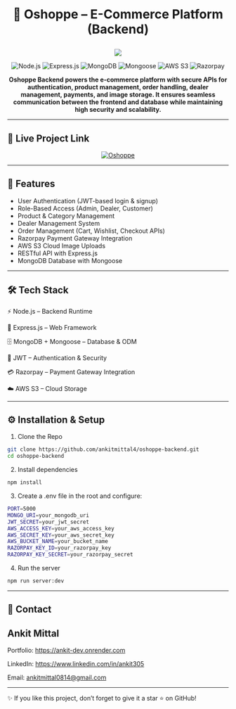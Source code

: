 # <p align="center" >🛒 Oshoppe – E-Commerce Platform (Backend) </p>

<p align="center"> <img src="https://capsule-render.vercel.app/api?type=waving&color=0:38B2AC,100:2563EB&height=200&section=header&text=Oshoppe%20Backend&fontSize=40&fontColor=ffffff&animation=twinkling&fontAlignY=35" /> </p>

<p align="center"> <img src="https://img.shields.io/badge/Node.js-18-green?style=for-the-badge&logo=node.js" alt="Node.js"/> <img src="https://img.shields.io/badge/Express.js-4.x-black?style=for-the-badge&logo=express" alt="Express.js"/> <img src="https://img.shields.io/badge/MongoDB-6.x-4DB33D?style=for-the-badge&logo=mongodb" alt="MongoDB"/> <img src="https://img.shields.io/badge/Mongoose-7.x-red?style=for-the-badge&logo=mongoose" alt="Mongoose"/> <img src="https://img.shields.io/badge/AWS S3-Storage-orange?style=for-the-badge&logo=amazonaws" alt="AWS S3"/> <img src="https://img.shields.io/badge/Razorpay-Payment-blue?style=for-the-badge&logo=razorpay" alt="Razorpay"/> </p>
<p align="center">
  <b>Oshoppe Backend powers the e-commerce platform with secure APIs for authentication, product management, order handling, dealer management, payments, and image storage.
It ensures seamless communication between the frontend and database while maintaining high security and scalability.</b> 
</p>



---

## 🎥 Live Project Link  

<p align="center">
  <a href="https://oshoppe-ecom.onrender.com" target="_blank">
    <img src="https://img.shields.io/badge/OSHOPPE-Click%20Here-blue?style=for-the-badge&logo=react" alt="Oshoppe"/>
  </a>
</p>


---

## 🚀 Features

- User Authentication (JWT-based login & signup)
- Role-Based Access (Admin, Dealer, Customer)
- Product & Category Management
- Dealer Management System
- Order Management (Cart, Wishlist, Checkout APIs)
- Razorpay Payment Gateway Integration
- AWS S3 Cloud Image Uploads
- RESTful API with Express.js
- MongoDB Database with Mongoose

---



## 🛠️ Tech Stack

⚡ Node.js – Backend Runtime

🚀 Express.js – Web Framework

🗄️ MongoDB + Mongoose – Database & ODM

🔑 JWT – Authentication & Security

💳 Razorpay – Payment Gateway Integration

☁️ AWS S3 – Cloud Storage


---

## ⚙️ Installation & Setup

1. Clone the Repo

```bash
git clone https://github.com/ankitmittal4/oshoppe-backend.git
cd oshoppe-backend
```

2. Install dependencies

```bash
npm install
```

3. Create a .env file in the root and configure:

```bash
PORT=5000
MONGO_URI=your_mongodb_uri
JWT_SECRET=your_jwt_secret
AWS_ACCESS_KEY=your_aws_access_key
AWS_SECRET_KEY=your_aws_secret_key
AWS_BUCKET_NAME=your_bucket_name
RAZORPAY_KEY_ID=your_razorpay_key
RAZORPAY_KEY_SECRET=your_razorpay_secret
```



4. Run the server

```bash
npm run server:dev
```



---

## 📧 Contact

## Ankit Mittal

Portfolio: https://ankit-dev.onrender.com

LinkedIn: https://www.linkedin.com/in/ankit305

Email: ankitmittal0814@gmail.com

---

✨ If you like this project, don’t forget to give it a star ⭐ on GitHub!
